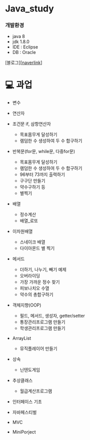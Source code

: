 # Java_study

### 개발환경
  - java 8
  - jdk 1.8.0
  - IDE : Eclipse
  - DB : Oracle

[블로그][[naverlink](https://blog.naver.com/zhsksrjsdnr)]


# 💻 과업
* 변수
* 연산자
* 조건문 if, 삼항연산자
    - 목표몸무게 달성하기
    - 램덤한 수 생성하여 두 수 합구하기
* 반복문(for문, while문, 다중for문)
    - 목표몸무게 달성하기
    - 램덤한 수 생성하여 두 수 합구하기
    - 96부터 73까지 출력하기
    - 구구단 만들기
    - 약수구하기 등
    - 별찍기

* 배열
  - 정수계산
  - 배열_로또
* 이차원배열
   - 스네이크 배열
   - 다이아몬드 별 찍기
 
* 메서드
   - 더하기, 나누기, 빼기 예제
   - 오버라이딩
   - 가장 가까운 정수 찾기
   - 피보나치오 수열
   - 약수의 총합구하기

* 객체지향(OOP)
   - 필드, 메서드, 생성자, getter/setter
   - 통장관리프로그램 만들기
   - 학생관리프로그램 만들기

* ArrayList
   - 뮤직플레이어 만들기
 
* 상속
   - 닌텐도게임
   
* 추상클래스
   - 월급계산프로그램
  
* 인터페이스 기초

* 자바페스티벌

* MVC

* MiniPorject
  
